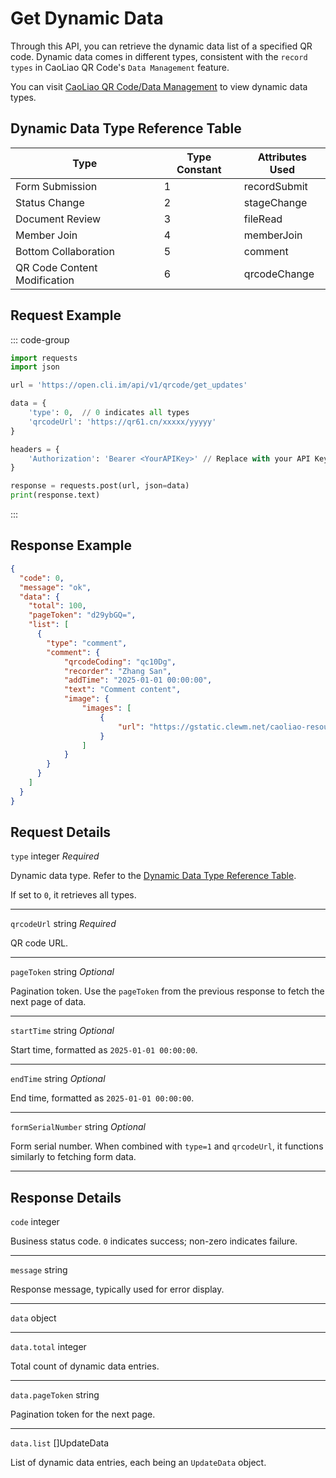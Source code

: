 # Get Dynamic Data

Through this API, you can retrieve the dynamic data list of a specified QR code. Dynamic data comes in different types, consistent with the `record types` in CaoLiao QR Code's `Data Management` feature.

You can visit [CaoLiao QR Code/Data Management](https://console.cliim.net/data-management) to view dynamic data types.

## Dynamic Data Type Reference Table

| Type | Type Constant | Attributes Used |  
|------|--------------|-----------------|
| Form Submission | 1 | recordSubmit |  
| Status Change | 2 | stageChange |  
| Document Review | 3 | fileRead |  
| Member Join | 4 | memberJoin |  
| Bottom Collaboration | 5 | comment |  
| QR Code Content Modification | 6 | qrcodeChange |  

## Request Example

::: code-group

```python [Python + requests]
import requests
import json

url = 'https://open.cli.im/api/v1/qrcode/get_updates'

data = {
    'type': 0,  // 0 indicates all types
    'qrcodeUrl': 'https://qr61.cn/xxxxx/yyyyy'
}

headers = {
    'Authorization': 'Bearer <YourAPIKey>' // Replace with your API Key, e.g., 'Bearer abc123456'
}

response = requests.post(url, json=data)
print(response.text)
```

:::

## Response Example

```json
{
  "code": 0,
  "message": "ok",
  "data": {
    "total": 100,
    "pageToken": "d29ybGQ=",
    "list": [
      {
        "type": "comment",
        "comment": {
            "qrcodeCoding": "qc10Dg",
            "recorder": "Zhang San",
            "addTime": "2025-01-01 00:00:00",
            "text": "Comment content",
            "image": {
                "images": [
                    {
                        "url": "https://gstatic.clewm.net/caoliao-resource/250221/80bc7c_be831017.png"
                    }
                ]
            }
        }
      }
    ]
  }
}
```

## Request Details

`type` integer *Required*

Dynamic data type. Refer to the [Dynamic Data Type Reference Table](#dynamic-data-type-reference-table).

If set to `0`, it retrieves all types.

---

`qrcodeUrl` string *Required*

QR code URL.

---

`pageToken` string *Optional*

Pagination token. Use the `pageToken` from the previous response to fetch the next page of data.

---

`startTime` string *Optional*

Start time, formatted as `2025-01-01 00:00:00`.

---

`endTime` string *Optional*

End time, formatted as `2025-01-01 00:00:00`.

---

`formSerialNumber` string *Optional*

Form serial number. When combined with `type=1` and `qrcodeUrl`, it functions similarly to fetching form data.

---

## Response Details

`code` integer

Business status code. `0` indicates success; non-zero indicates failure.

---

`message` string

Response message, typically used for error display.

---

`data` object

---

`data.total` integer

Total count of dynamic data entries.

---

`data.pageToken` string

Pagination token for the next page.

---

`data.list` []UpdateData

List of dynamic data entries, each being an `UpdateData` object.